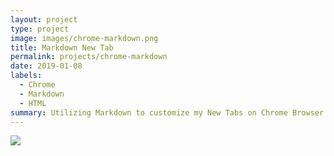 ```yaml
---
layout: project
type: project
image: images/chrome-markdown.png
title: Markdown New Tab
permalink: projects/chrome-markdown
date: 2019-01-08
labels:
  - Chrome
  - Markdown
  - HTML
summary: Utilizing Markdown to customize my New Tabs on Chrome Browser.
---
```


<img class="ui medium right floated rounded image" src="/images/micromouse-robot.png">
